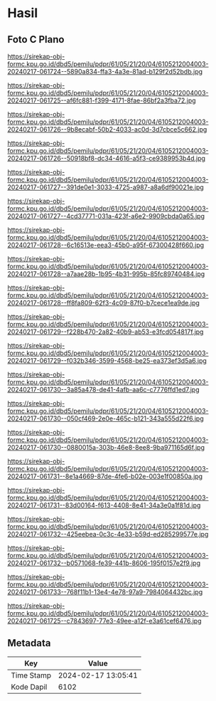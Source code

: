 # Hasil

## Foto C Plano

https://sirekap-obj-formc.kpu.go.id/dbd5/pemilu/pdpr/61/05/21/20/04/6105212004003-20240217-061724--5890a834-ffa3-4a3e-81ad-b129f2d52bdb.jpg

https://sirekap-obj-formc.kpu.go.id/dbd5/pemilu/pdpr/61/05/21/20/04/6105212004003-20240217-061725--af6fc881-f399-4171-8fae-86bf2a3fba72.jpg

https://sirekap-obj-formc.kpu.go.id/dbd5/pemilu/pdpr/61/05/21/20/04/6105212004003-20240217-061726--9b8ecabf-50b2-4033-ac0d-3d7cbce5c662.jpg

https://sirekap-obj-formc.kpu.go.id/dbd5/pemilu/pdpr/61/05/21/20/04/6105212004003-20240217-061726--50918bf8-dc34-4616-a5f3-ce9389953b4d.jpg

https://sirekap-obj-formc.kpu.go.id/dbd5/pemilu/pdpr/61/05/21/20/04/6105212004003-20240217-061727--391de0e1-3033-4725-a987-a8a6df90021e.jpg

https://sirekap-obj-formc.kpu.go.id/dbd5/pemilu/pdpr/61/05/21/20/04/6105212004003-20240217-061727--4cd37771-031a-423f-a6e2-9909cbda0a65.jpg

https://sirekap-obj-formc.kpu.go.id/dbd5/pemilu/pdpr/61/05/21/20/04/6105212004003-20240217-061728--6c16513e-eea3-45b0-a95f-67300428f660.jpg

https://sirekap-obj-formc.kpu.go.id/dbd5/pemilu/pdpr/61/05/21/20/04/6105212004003-20240217-061728--a7aae28b-1b95-4b31-995b-85fc89740484.jpg

https://sirekap-obj-formc.kpu.go.id/dbd5/pemilu/pdpr/61/05/21/20/04/6105212004003-20240217-061728--ff8fa809-62f3-4c09-87f0-b7cece1ea9de.jpg

https://sirekap-obj-formc.kpu.go.id/dbd5/pemilu/pdpr/61/05/21/20/04/6105212004003-20240217-061729--f228b470-2a82-40b9-ab53-e3fcd054817f.jpg

https://sirekap-obj-formc.kpu.go.id/dbd5/pemilu/pdpr/61/05/21/20/04/6105212004003-20240217-061729--f032b346-3599-4568-be25-ea373ef3d5a6.jpg

https://sirekap-obj-formc.kpu.go.id/dbd5/pemilu/pdpr/61/05/21/20/04/6105212004003-20240217-061730--3a85a478-de41-4afb-aa6c-c7776ffd1ed7.jpg

https://sirekap-obj-formc.kpu.go.id/dbd5/pemilu/pdpr/61/05/21/20/04/6105212004003-20240217-061730--050cf469-2e0e-465c-b121-343a555d22f6.jpg

https://sirekap-obj-formc.kpu.go.id/dbd5/pemilu/pdpr/61/05/21/20/04/6105212004003-20240217-061730--0880015a-303b-46e8-8ee8-9ba971165d6f.jpg

https://sirekap-obj-formc.kpu.go.id/dbd5/pemilu/pdpr/61/05/21/20/04/6105212004003-20240217-061731--8e1a4669-87de-4fe6-b02e-003e1f00850a.jpg

https://sirekap-obj-formc.kpu.go.id/dbd5/pemilu/pdpr/61/05/21/20/04/6105212004003-20240217-061731--83d00164-f613-4408-8e41-34a3e0a1f81d.jpg

https://sirekap-obj-formc.kpu.go.id/dbd5/pemilu/pdpr/61/05/21/20/04/6105212004003-20240217-061732--425eebea-0c3c-4e33-b59d-ed285299577e.jpg

https://sirekap-obj-formc.kpu.go.id/dbd5/pemilu/pdpr/61/05/21/20/04/6105212004003-20240217-061732--b0571068-fe39-441b-8606-195f0157e2f9.jpg

https://sirekap-obj-formc.kpu.go.id/dbd5/pemilu/pdpr/61/05/21/20/04/6105212004003-20240217-061733--768f11b1-13e4-4e78-97a9-7984064432bc.jpg

https://sirekap-obj-formc.kpu.go.id/dbd5/pemilu/pdpr/61/05/21/20/04/6105212004003-20240217-061725--c7843697-77e3-49ee-a12f-e3a61cef6476.jpg


## Metadata

| Key        | Value               |
| ---------- | ------------------- |
| Time Stamp | 2024-02-17 13:05:41 |
| Kode Dapil | 6102                |



